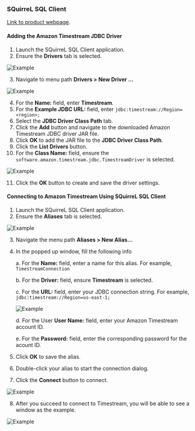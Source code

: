 ### SQuirreL SQL Client 
[Link to product webpage](https://sourceforge.net/projects/squirrel-sql/).

#### Adding the Amazon Timestream JDBC Driver

1. Launch the SQuirreL SQL Client application.
2. Ensure the **Drivers** tab is selected.

![Example](../images/squirrel/squirrel1.png)

3. Navigate to menu path **Drivers > New Driver ...**

![Example](../images/squirrel/squirrel2.png)

4. For the **Name:** field, enter **Timestream**.
5. For the **Example JDBC URL:** field, enter `jdbc:timestream://Region=<region>;`
6. Select the **JDBC Driver Class Path** tab.
7. Click the **Add** button and navigate to the downloaded Amazon Timestream JDBC driver JAR file.
8. Click **OK** to add the JAR file to the **JDBC Driver Class Path**.
9. Click the **List Drivers** button.
10. For the **Class Name:** field, ensure the `software.amazon.timestream.jdbc.TimestreamDriver` is selected.

![Example](../images/squirrel/squirrel3.png)

11. Click the **OK** button to create and save the driver settings.

#### Connecting to Amazon Timestream Using SQuirreL SQL Client

1. Launch the SQuirreL SQL Client application.
2. Ensure the **Aliases** tab is selected.

![Example](../images/squirrel/squirrel4.png)

3. Navigate the menu path **Aliases > New Alias...**
4. In the popped up window, fill the following info

    a. For the **Name:** field, enter a name for this alias. For example, `TimestreamConnection`
    
    b. For the **Driver:** field, ensure **Timestream** is selected.

    c. For the **URL:** field, enter your JDBC connection string. For example, `jdbc:timestream://Region=us-east-1;`

    ![Example](../images/squirrel/squirrel5.png)

    d. For the User **User Name:** field, enter your Amazon Timestream account ID.
    
    e. For the **Password:** field, enter the corresponding password for the acount ID.

5. Click **OK** to save the alias.
6. Double-click your alias to start the connection dialog.
7. Click the **Connect** button to connect.

![Example](../images/squirrel/squirrel6.png)

8. After you succeed to connect to Timestream, you will be able to see a window as the example.

![Example](../images/squirrel/squirrel7.png)